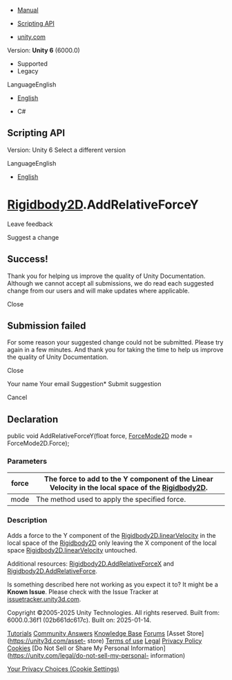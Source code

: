 [ ]()

  * [Manual](../Manual/index.html)
  * [Scripting API](../ScriptReference/index.html)

  * [unity.com](https://unity.com/)

Version: **Unity 6** (6000.0)

  * Supported
  * Legacy

LanguageEnglish

  * [English]()

  * C#

[ ](https://docs.unity3d.com)

## Scripting API

Version: Unity 6 Select a different version

LanguageEnglish

  * [English]()

#  [Rigidbody2D](Rigidbody2D.html).AddRelativeForceY

Leave feedback

Suggest a change

## Success!

Thank you for helping us improve the quality of Unity Documentation. Although
we cannot accept all submissions, we do read each suggested change from our
users and will make updates where applicable.

Close

## Submission failed

For some reason your suggested change could not be submitted. Please <a>try
again</a> in a few minutes. And thank you for taking the time to help us
improve the quality of Unity Documentation.

Close

Your name Your email Suggestion* Submit suggestion

Cancel

[ ]()

## Declaration

public void AddRelativeForceY(float force, [ForceMode2D](ForceMode2D.html)
mode = ForceMode2D.Force);

### Parameters

force | The force to add to the Y component of the Linear Velocity in the local space of the [Rigidbody2D](Rigidbody2D.html).  
---|---  
mode | The method used to apply the specified force.  
  
### Description

Adds a force to the Y component of the
[Rigidbody2D.linearVelocity](Rigidbody2D-linearVelocity.html) in the local
space of the [Rigidbody2D](Rigidbody2D.html) only leaving the X component of
the local space [Rigidbody2D.linearVelocity](Rigidbody2D-linearVelocity.html)
untouched.

Additional resources:
[Rigidbody2D.AddRelativeForceX](Rigidbody2D.AddRelativeForceX.html) and
[Rigidbody2D.AddRelativeForce](Rigidbody2D.AddRelativeForce.html).

Is something described here not working as you expect it to? It might be a
**Known Issue**. Please check with the Issue Tracker at
[issuetracker.unity3d.com](https://issuetracker.unity3d.com).

Copyright ©2005-2025 Unity Technologies. All rights reserved. Built from:
6000.0.36f1 (02b661dc617c). Built on: 2025-01-14.

[Tutorials](https://unity3d.com/learn) [Community
Answers](https://answers.unity3d.com) [Knowledge
Base](https://support.unity3d.com/hc/en-us)
[Forums](https://forum.unity3d.com) [Asset Store](https://unity3d.com/asset-
store) [Terms of use](https://docs.unity3d.com/Manual/TermsOfUse.html)
[Legal](https://unity.com/legal) [Privacy
Policy](https://unity.com/legal/privacy-policy)
[Cookies](https://unity.com/legal/cookie-policy) [Do Not Sell or Share My
Personal Information](https://unity.com/legal/do-not-sell-my-personal-
information)

[Your Privacy Choices (Cookie Settings)](javascript:void\(0\);)

